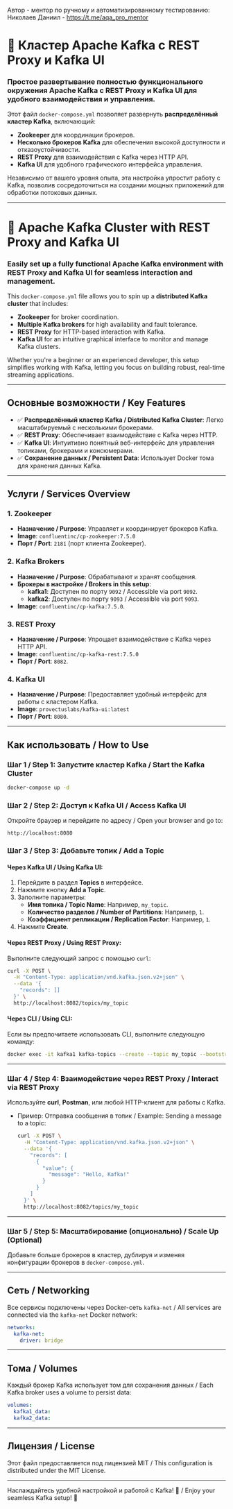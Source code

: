 Автор - ментор по ручному и автоматизированному тестированию: Николаев Даниил - https://t.me/aqa_pro_mentor


# 🚀 Кластер Apache Kafka с REST Proxy и Kafka UI

### **Простое развертывание полностью функционального окружения Apache Kafka с REST Proxy и Kafka UI для удобного взаимодействия и управления.**

Этот файл `docker-compose.yml` позволяет развернуть **распределённый кластер Kafka**, включающий:
- **Zookeeper** для координации брокеров.
- **Несколько брокеров Kafka** для обеспечения высокой доступности и отказоустойчивости.
- **REST Proxy** для взаимодействия с Kafka через HTTP API.
- **Kafka UI** для удобного графического интерфейса управления.

Независимо от вашего уровня опыта, эта настройка упростит работу с Kafka, позволив сосредоточиться на создании мощных приложений для обработки потоковых данных.

---

# 🚀 Apache Kafka Cluster with REST Proxy and Kafka UI

### **Easily set up a fully functional Apache Kafka environment with REST Proxy and Kafka UI for seamless interaction and management.**

This `docker-compose.yml` file allows you to spin up a **distributed Kafka cluster** that includes:
- **Zookeeper** for broker coordination.
- **Multiple Kafka brokers** for high availability and fault tolerance.
- **REST Proxy** for HTTP-based interaction with Kafka.
- **Kafka UI** for an intuitive graphical interface to monitor and manage Kafka clusters.

Whether you're a beginner or an experienced developer, this setup simplifies working with Kafka, letting you focus on building robust, real-time streaming applications.

---

## **Основные возможности / Key Features**

- ✅ **Распределённый кластер Kafka / Distributed Kafka Cluster**: Легко масштабируемый с несколькими брокерами.
- ✅ **REST Proxy**: Обеспечивает взаимодействие с Kafka через HTTP.
- ✅ **Kafka UI**: Интуитивно понятный веб-интерфейс для управления топиками, брокерами и консюмерами.
- ✅ **Сохранение данных / Persistent Data**: Использует Docker тома для хранения данных Kafka.

---

## **Услуги / Services Overview**

### 1. **Zookeeper**
- **Назначение / Purpose**: Управляет и координирует брокеров Kafka.
- **Image**: `confluentinc/cp-zookeeper:7.5.0`
- **Порт / Port**: `2181` (порт клиента Zookeeper).

### 2. **Kafka Brokers**
- **Назначение / Purpose**: Обрабатывают и хранят сообщения.
- **Брокеры в настройке / Brokers in this setup**:
  - **kafka1**: Доступен по порту `9092` / Accessible via port `9092`.
  - **kafka2**: Доступен по порту `9093` / Accessible via port `9093`.
- **Image**: `confluentinc/cp-kafka:7.5.0`.

### 3. **REST Proxy**
- **Назначение / Purpose**: Упрощает взаимодействие с Kafka через HTTP API.
- **Image**: `confluentinc/cp-kafka-rest:7.5.0`
- **Порт / Port**: `8082`.

### 4. **Kafka UI**
- **Назначение / Purpose**: Предоставляет удобный интерфейс для работы с кластером Kafka.
- **Image**: `provectuslabs/kafka-ui:latest`
- **Порт / Port**: `8080`.

---

## **Как использовать / How to Use**

### **Шаг 1 / Step 1**: Запустите кластер Kafka / Start the Kafka Cluster
```bash
docker-compose up -d
```

### **Шаг 2 / Step 2**: Доступ к Kafka UI / Access Kafka UI
Откройте браузер и перейдите по адресу / Open your browser and go to:
```
http://localhost:8080
```

### **Шаг 3 / Step 3**: Добавьте топик / Add a Topic

#### Через Kafka UI / Using Kafka UI:
1. Перейдите в раздел **Topics** в интерфейсе.
2. Нажмите кнопку **Add a Topic**.
3. Заполните параметры:
   - **Имя топика / Topic Name**: Например, `my_topic`.
   - **Количество разделов / Number of Partitions**: Например, `1`.
   - **Коэффициент репликации / Replication Factor**: Например, `1`.
4. Нажмите **Create**.

#### Через REST Proxy / Using REST Proxy:
Выполните следующий запрос с помощью `curl`:
```bash
curl -X POST \
  -H "Content-Type: application/vnd.kafka.json.v2+json" \
  --data '{
    "records": []
  }' \
  http://localhost:8082/topics/my_topic
```

#### Через CLI / Using CLI:
Если вы предпочитаете использовать CLI, выполните следующую команду:
```bash
docker exec -it kafka1 kafka-topics --create --topic my_topic --bootstrap-server kafka1:29092 --replication-factor 1 --partitions 1
```

---

### **Шаг 4 / Step 4**: Взаимодействие через REST Proxy / Interact via REST Proxy
Используйте **curl**, **Postman**, или любой HTTP-клиент для работы с Kafka.  
- Пример: Отправка сообщения в топик / Example: Sending a message to a topic:
  ```bash
  curl -X POST \
    -H "Content-Type: application/vnd.kafka.json.v2+json" \
    --data '{
      "records": [
        {
          "value": {
            "message": "Hello, Kafka!"
          }
        }
      ]
    }' \
    http://localhost:8082/topics/my_topic
  ```

---

### **Шаг 5 / Step 5**: Масштабирование (опционально) / Scale Up (Optional)
Добавьте больше брокеров в кластер, дублируя и изменяя конфигурации брокеров в `docker-compose.yml`.

---

## **Сеть / Networking**

Все сервисы подключены через Docker-сеть `kafka-net` / All services are connected via the `kafka-net` Docker network:
```yaml
networks:
  kafka-net:
    driver: bridge
```

---

## **Тома / Volumes**

Каждый брокер Kafka использует том для сохранения данных / Each Kafka broker uses a volume to persist data:
```yaml
volumes:
  kafka1_data:
  kafka2_data:
```

---

## **Лицензия / License**

Этот файл предоставляется под лицензией MIT / This configuration is distributed under the MIT License.

---

Наслаждайтесь удобной настройкой и работой с Kafka! 🎉 / Enjoy your seamless Kafka setup! 🎉

